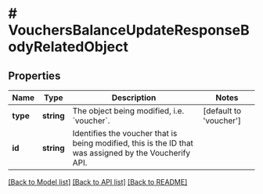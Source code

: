 # # VouchersBalanceUpdateResponseBodyRelatedObject

## Properties

Name | Type | Description | Notes
------------ | ------------- | ------------- | -------------
**type** | **string** | The object being modified, i.e. &#x60;voucher&#x60;. | [default to 'voucher']
**id** | **string** | Identifies the voucher that is being modified, this is the ID that was assigned by the Voucherify API. |

[[Back to Model list]](../../README.md#models) [[Back to API list]](../../README.md#endpoints) [[Back to README]](../../README.md)

